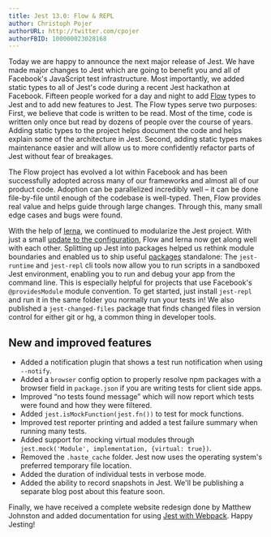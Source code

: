 ```yaml
---
title: Jest 13.0: Flow & REPL
author: Christoph Pojer
authorURL: http://twitter.com/cpojer
authorFBID: 100000023028168
---
```


Today we are happy to announce the next major release of Jest. We have made major changes to Jest which are going to benefit you and all of Facebook's JavaScript test infrastructure. Most importantly, we added static types to all of Jest's code during a recent Jest hackathon at Facebook. Fifteen people worked for a day and night to add [Flow](https://flowtype.org/) types to Jest and to add new features to Jest. The Flow types serve two purposes: First, we believe that code is written to be read. Most of the time, code is written only once but read by dozens of people over the course of years. Adding static types to the project helps document the code and helps explain some of the architecture in Jest. Second, adding static types makes maintenance easier and will allow us to more confidently refactor parts of Jest without fear of breakages.

The Flow project has evolved a lot within Facebook and has been successfully adopted across many of our frameworks and almost all of our product code. Adoption can be parallelized incredibly well – it can be done file-by-file until enough of the codebase is well-typed. Then, Flow provides real value and helps guide through large changes. Through this, many small edge cases and bugs were found.

<!--truncate-->

With the help of [lerna](https://github.com/lerna/lerna), we continued to modularize the Jest project. With just a small [update to the configuration](https://github.com/lerna/lerna#lernajson), Flow and lerna now get along well with each other. Splitting up Jest into packages helped us rethink module boundaries and enabled us to ship useful [packages](https://github.com/facebook/jest/tree/master/packages) standalone: The `jest-runtime` and `jest-repl` cli tools now allow you to run scripts in a sandboxed Jest environment, enabling you to run and debug your app from the command line. This is especially helpful for projects that use Facebook's `@providesModule` module convention. To get started, just install `jest-repl` and run it in the same folder you normally run your tests in! We also published a `jest-changed-files` package that finds changed files in version control for either git or hg, a common thing in developer tools.

## New and improved features

* Added a notification plugin that shows a test run notification when using `--notify`.
* Added a `browser` config option to properly resolve npm packages with a browser field in `package.json` if you are writing tests for client side apps.
* Improved “no tests found message” which will now report which tests were found and how they were filtered.
* Added `jest.isMockFunction(jest.fn())` to test for mock functions.
* Improved test reporter printing and added a test failure summary when running many tests.
* Added support for mocking virtual modules through `jest.mock('Module', implementation, {virtual: true})`.
* Removed the `.haste_cache` folder. Jest now uses the operating system's preferred temporary file location.
* Added the duration of individual tests in verbose mode.
* Added the ability to record snapshots in Jest. We'll be publishing a separate blog post about this feature soon.

Finally, we have received a complete website redesign done by Matthew Johnston and added documentation for using [Jest with Webpack](http://facebook.github.io/jest/docs/tutorial-webpack.html#content). Happy Jesting!
